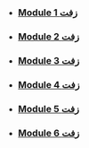 - ### [Module 1 زفت](./Network/mod1.md)
- ### [Module 2 زفت](./Network/mod2.md)
- ### [Module 3 زفت](./Network/mod3.md)
- ### [Module 4 زفت](./Network/mod4.md)
- ### [Module 5 زفت](./Network/mod5.md)
- ### [Module 6 زفت](./Network/mod6.md)